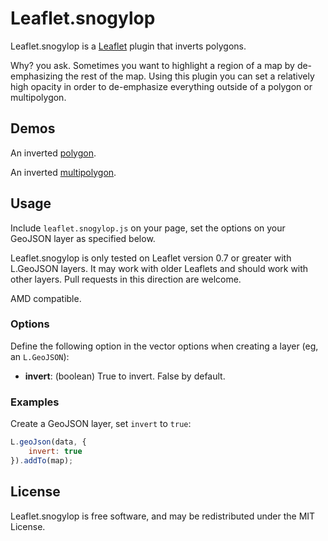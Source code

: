 Leaflet.snogylop
================

Leaflet.snogylop is a [Leaflet][] plugin that inverts polygons.

Why? you ask. Sometimes you want to highlight a region of a map by
de-emphasizing the rest of the map. Using this plugin you can set a relatively
high opacity in order to de-emphasize everything outside of a polygon or
multipolygon.


## Demos

An inverted [polygon][].

An inverted [multipolygon][].


## Usage

Include `leaflet.snogylop.js` on your page, set the options on your GeoJSON 
layer as specified below.

Leaflet.snogylop is only tested on Leaflet version 0.7 or greater with L.GeoJSON
layers. It may work with older Leaflets and should work with other layers. Pull
requests in this direction are welcome.

AMD compatible.


### Options

Define the following option in the vector options when creating a layer (eg, 
an `L.GeoJSON`):

 - **invert**: (boolean) True to invert. False by default.


### Examples

Create a GeoJSON layer, set `invert` to `true`:

```javascript
L.geoJson(data, {
    invert: true
}).addTo(map);
```


## License

Leaflet.snogylop is free software, and may be redistributed under the MIT
License.


 [Leaflet]: https://github.com/Leaflet/Leaflet
 [polygon]: http://ebrelsford.github.io/Leaflet.snogylop/polygon.html
 [multipolygon]: http://ebrelsford.github.io/Leaflet.snogylop/multipolygon.html
